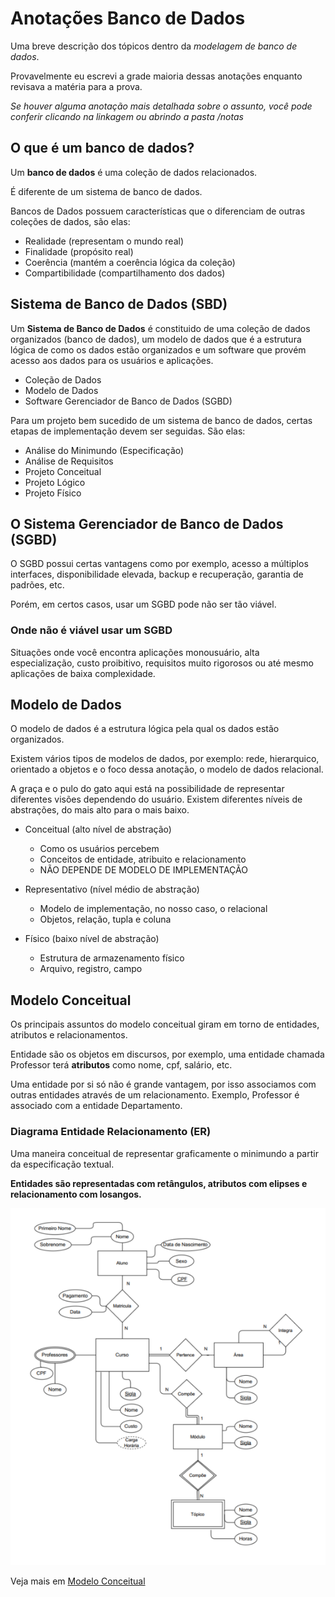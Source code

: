 # Anotações Banco de Dados

Uma breve descrição dos tópicos dentro da _modelagem de banco de dados_. 

Provavelmente eu escrevi a grade maioria dessas anotações enquanto revisava a matéria para a prova.

_Se houver alguma anotação mais detalhada sobre o assunto, você pode conferir clicando na linkagem ou abrindo a pasta /notas_

## O que é um banco de dados?

Um **banco de dados** é uma coleção de dados relacionados.

É diferente de um sistema de banco de dados.

Bancos de Dados possuem características que o diferenciam de outras coleções de dados, são elas:

- Realidade (representam o mundo real)
- Finalidade (propósito real)
- Coerência (mantém a coerência lógica da coleção)
- Compartibilidade (compartilhamento dos dados)

## Sistema de Banco de Dados (SBD)

Um **Sistema de Banco de Dados** é constituido de uma coleção de dados organizados (banco de dados), um modelo de dados que é a estrutura lógica de como os dados estão organizados e um software que provém acesso aos dados para os usuários e aplicações.

- Coleção de Dados
- Modelo de Dados
- Software Gerenciador de Banco de Dados (SGBD)

Para um projeto bem sucedido de um sistema de banco de dados, certas etapas de implementação devem ser seguidas. São elas:

- Análise do Minimundo (Especificação)
- Análise de Requisitos
- Projeto Conceitual
- Projeto Lógico 
- Projeto Físico
 
 ## O Sistema Gerenciador de Banco de Dados (SGBD)

O SGBD possui certas vantagens como por exemplo, acesso a múltiplos interfaces, disponibilidade elevada, backup e recuperação, garantia de padrões, etc.

Porém, em certos casos, usar um SGBD pode não ser tão viável.

### Onde não é viável usar um SGBD
Situações onde você encontra aplicações monousuário, alta especialização, custo proibitivo, requisitos muito rigorosos ou até mesmo aplicações de baixa complexidade.

## Modelo de Dados

O modelo de dados é a estrutura lógica pela qual os dados estão organizados.

Existem vários tipos de modelos de dados, por exemplo: rede, hierarquico, orientado a objetos e o foco dessa anotação, o modelo de dados relacional.

A graça e o pulo do gato aqui está na possibilidade de representar diferentes visões dependendo do usuário. Existem diferentes níveis de abstrações, do mais alto para o mais baixo.

- Conceitual (alto nível de abstração)
    - Como os usuários percebem
    - Conceitos de entidade, atribuito e relacionamento
    - NÃO DEPENDE DE MODELO DE IMPLEMENTAÇÃO


- Representativo (nível médio de abstração)
    - Modelo de implementação, no nosso caso, o relacional
    - Objetos, relação, tupla e coluna

- Físico (baixo nível de abstração)
    - Estrutura de armazenamento físico
    - Arquivo, registro, campo


## Modelo Conceitual

Os principais assuntos do modelo conceitual giram em torno de entidades, atributos e relacionamentos.

Entidade são os objetos em discursos, por exemplo, uma entidade chamada Professor terá **atributos** como nome, cpf, salário, etc. 

Uma entidade por si só não é grande vantagem, por isso associamos com outras entidades através de um relacionamento. Exemplo, Professor é associado com a entidade Departamento.

### Diagrama Entidade Relacionamento (ER)

Uma maneira conceitual de representar graficamente o minimundo a partir da especificação textual.

**Entidades são representadas com retângulos, atributos com elipses e relacionamento com losangos.**

![Exemplo de Um Modelo Conceitual - Diagrama Entidade Relacionamento](/img/exemplo-modelo-conceitual.png)

Veja mais em [Modelo Conceitual](/notas/modelo-conceitual.md)


